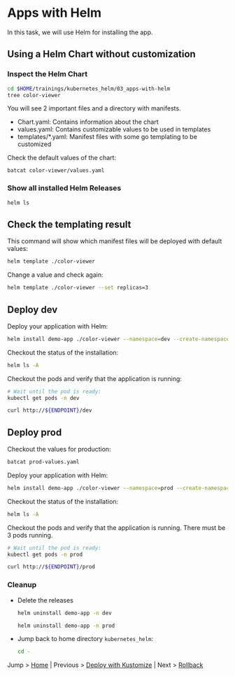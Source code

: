 # Apps with Helm

In this task, we will use Helm for installing the app.

## Using a Helm Chart without customization

### Inspect the Helm Chart

```bash
cd $HOME/trainings/kubernetes_helm/03_apps-with-helm
tree color-viewer
```

You will see 2 important files and a directory with manifests.

- Chart.yaml: Contains information about the chart
- values.yaml: Contains customizable values to be used in templates
- templates/*.yaml: Manifest files with some go templating to be customized

Check the default values of the chart:

```
batcat color-viewer/values.yaml
```

### Show all installed Helm Releases

```bash
helm ls
```

## Check the templating result

This command will show which manifest files will be deployed with default values:

```bash
helm template ./color-viewer
```

Change a value and check again:

```bash
helm template ./color-viewer --set replicas=3
```

## Deploy dev

Deploy your application with Helm:
```bash
helm install demo-app ./color-viewer --namespace=dev --create-namespace
```

Checkout the status of the installation:
```bash
helm ls -A
```

Checkout the pods and verify that the application is running:
```bash
# Wait until the pod is ready:
kubectl get pods -n dev

curl http://${ENDPOINT}/dev
```

## Deploy prod

Checkout the values for production:
```bash
batcat prod-values.yaml
```

Deploy your application with Helm:
```bash
helm install demo-app ./color-viewer --namespace=prod --create-namespace -f prod-values.yaml
```

Checkout the status of the installation:
```bash
helm ls -A
```

Checkout the pods and verify that the application is running. There must be 3 pods running.
```bash
# Wait until the pod is ready:
kubectl get pods -n prod

curl http://${ENDPOINT}/prod
```

### Cleanup
* Delete the releases
  ```bash
  helm uninstall demo-app -n dev

  helm uninstall demo-app -n prod
  ```
* Jump back to home directory `kubernetes_helm`:
  ```bash
  cd -
  ```
  
Jump > [Home](../README.md) | Previous > [Deploy with Kustomize](../02_deploy-with-kustomize/README.md) | Next > [Rollback](../04_rollback/README.md)